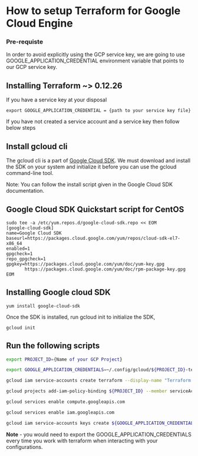 # How to setup Terraform for  Google Cloud Engine


### Pre-requiste

In order to avoid explicitly using the GCP service key, we are going to use GOOGLE_APPLICATION_CREDENTIAL environment variable that points to our GCP service key.

## Installing Terraform ~> 0.12.26

If you have a service key at your disposal <br/>

   ```
   export GOOGLE_APPLICATION_CREDENTIAL = {path to your service key file}
   ```

If you have not created a service account and a service key then follow below steps

 ## Install gcloud cli

The gcloud cli is a part of [Google Cloud SDK](https://cloud.google.com/sdk/docs). We must download and install the SDK on your system and initialize it before you can use the gcloud command-line tool. 

Note: You can follow the install script given in the Google Cloud SDK documentation.

## Google Cloud SDK Quickstart script for CentOS

   ```
   sudo tee -a /etc/yum.repos.d/google-cloud-sdk.repo << EOM
   [google-cloud-sdk]
   name=Google Cloud SDK
   baseurl=https://packages.cloud.google.com/yum/repos/cloud-sdk-el7-x86_64
   enabled=1
   gpgcheck=1
   repo_gpgcheck=1
   gpgkey=https://packages.cloud.google.com/yum/doc/yum-key.gpg
          https://packages.cloud.google.com/yum/doc/rpm-package-key.gpg
   EOM
   ```

 ## Installing Google cloud SDK 

   ```
   yum install google-cloud-sdk
   ```

 Once the SDK is installed, run gcloud init to initialize the SDK,

   ```
   gcloud init
   ```

  ## Run the following scripts

   ````bash
   export PROJECT_ID={Name of your GCP Project}

   export GOOGLE_APPLICATION_CREDENTIALS=~/.config/gcloud/${PROJECT_ID}-terraform-admin.json

   gcloud iam service-accounts create terraform --display-name "Terraform admin account"

   gcloud projects add-iam-policy-binding ${PROJECT_ID} --member serviceAccount:terraform@${PROJECT_ID}.iam.gserviceaccount.com   --role roles/owner

   gcloud services enable compute.googleapis.com

   gcloud services enable iam.googleapis.com

   gcloud iam service-accounts keys create ${GOOGLE_APPLICATION_CREDENTIALS} --iam-account terraform@${PROJECT_ID}.iam.gserviceaccount.com```
   ````

**Note** - you would need to export the GOOGLE_APPLICATION_CREDENTIALS every time you work with terraform when interacting with your configurations.
